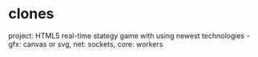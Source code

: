 clones
======

project: HTML5 real-time stategy game with using newest technologies - gfx: canvas or svg, net: sockets, core: workers
